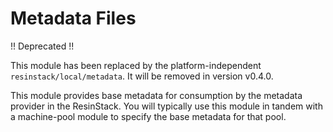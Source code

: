 # Metadata Files

!! Deprecated !!

This module has been replaced by the platform-independent
`resinstack/local/metadata`.  It will be removed in version v0.4.0.

This module provides base metadata for consumption by the metadata
provider in the ResinStack.  You will typically use this module in
tandem with a machine-pool module to specify the base metadata for
that pool.
